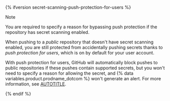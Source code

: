 {% ifversion secret-scanning-push-protection-for-users %}

   > [!NOTE]
   > You are required to specify a reason for bypassing push protection if the repository has secret scanning enabled.
   >
   > When pushing to a _public_ repository that doesn't have secret scanning enabled, you are still protected from accidentally pushing secrets thanks to _push protection for users_, which is on by default for your user account.
   >
   > With push protection for users, GitHub will automatically block pushes to public repositories if these pushes contain supported secrets, but you won't need to specify a reason for allowing the secret, and {% data variables.product.prodname_dotcom %} won't generate an alert. For more information, see [AUTOTITLE](/code-security/secret-scanning/working-with-secret-scanning-and-push-protection/push-protection-for-users).

{% endif %}
